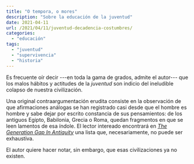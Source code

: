```yaml
---
title: "O tempora, o mores"
description: "Sobre la educación de la juventud"
date: 2021-04-11
url: /2021/04/11/juventud-decadencia-costumbres/
categories:
  - "educación"
tags:
  - "juventud"
  - "supervivencia"
  - "historia"
---
```


Es frecuente oír decir ---en toda la gama de grados, admite el autor--- que los malos hábitos y actitudes de la _juventud_ son indicio del ineludible colapso de nuestra civilización.

Una original contraargumentación erudita consiste en la observación de que afirmaciones análogas se han registrado casi desde que el hombre es hombre y sabe dejar por escrito constancia de sus pensamientos: de los antiguos Egipto, Babilonia, Grecia o Roma, quedan fragmentos en que se leen lamentos de esa índole. El lector intereado encontrará en [_The Generation Gap In Antiquity_](https://www.jstor.org/stable/985800) una lista que, necesariamente, no puede ser exhaustiva.

El autor quiere hacer notar, sin embargo, que esas civilizaciones ya no existen.